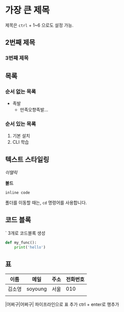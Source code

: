 # 가장 큰 제목

제목은 `ctrl` + 1~6 으로도 설정 가능. 

## 2번째 제목

### 3번째 제목



## 목록

### 순서 없는 목록

- 족발
  - 만족오향족발...

### 순서 있는 목록

1. 기본 설치
2. CLI 학습



## 텍스트 스타일링

*이탤릭*

**볼드** 

`inline code`

폴더를 이동할 때는, `cd` 명령어를 사용합니다.

## 코드 블록

` 3개로 코드블록 생성 

```python
def my_func():
	print('hello')
```

## 표

| 이름   | 메일    | 주소 | 전화번호 |
| ------ | ------- | ---- | -------- |
| 김소영 | soyoung | 서울 | 010      |
|        |         |      |          |

|어쩌구|어쩌구| 파이프라인으로 표 추가 ctrl + enter로 행추가 

